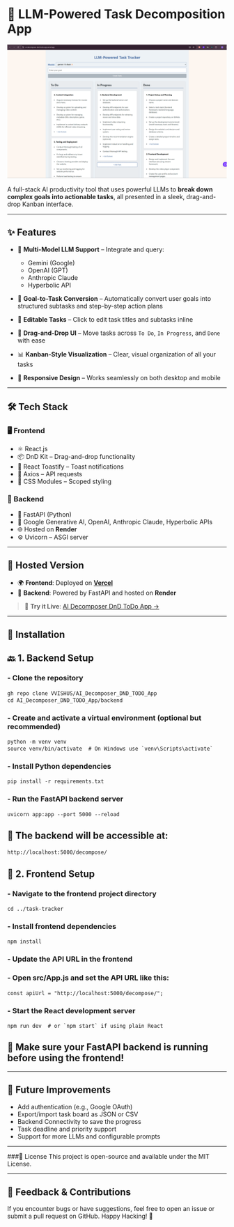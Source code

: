 # 🧠 LLM-Powered Task Decomposition App

![Application Screenshot](Screenshot.png)

A full-stack AI productivity tool that uses powerful LLMs to **break down complex goals into actionable tasks**, all presented in a sleek, drag-and-drop Kanban interface.

---

## ✨ Features

- 🤖 **Multi-Model LLM Support** – Integrate and query:
  - Gemini (Google)
  - OpenAI (GPT)
  - Anthropic Claude
  - Hyperbolic API

- 🧩 **Goal-to-Task Conversion** – Automatically convert user goals into structured subtasks and step-by-step action plans

- 📝 **Editable Tasks** – Click to edit task titles and subtasks inline

- 🧲 **Drag-and-Drop UI** – Move tasks across `To Do`, `In Progress`, and `Done` with ease

- 📊 **Kanban-Style Visualization** – Clear, visual organization of all your tasks

- 📱 **Responsive Design** – Works seamlessly on both desktop and mobile

---

## 🛠 Tech Stack

### 🖥️ Frontend
- ⚛️ React.js
- 📦 DnD Kit – Drag-and-drop functionality
- 🔔 React Toastify – Toast notifications
- 📡 Axios – API requests
- 🎨 CSS Modules – Scoped styling

### 🧪 Backend
- 🚀 FastAPI (Python)
- 🤖 Google Generative AI, OpenAI, Anthropic Claude, Hyperbolic APIs
- 🌐 Hosted on **Render**
- ⚙️ Uvicorn – ASGI server

---

## 🚀 Hosted Version

- 🌍 **Frontend**: Deployed on **[Vercel](https://vercel.com/vaibhav-singhs-projects-c5ab9c36/ai-decomposer-dnd-todo-app)**
- 🧠 **Backend**: Powered by FastAPI and hosted on **Render**

> 🔗 **Try it Live**: [AI Decomposer DnD ToDo App →](https://ai-decomposer-dnd-todo-app.vercel.app/)

---

## 🧰 Installation

## 🔙 1. Backend Setup
### - Clone the repository
```
gh repo clone VVISHUS/AI_Decomposer_DND_TODO_App
cd AI_Decomposer_DND_TODO_App/backend
```
### - Create and activate a virtual environment (optional but recommended)
```
python -m venv venv
source venv/bin/activate  # On Windows use `venv\Scripts\activate`
```
### - Install Python dependencies
```
pip install -r requirements.txt
```
### - Run the FastAPI backend server
```
uvicorn app:app --port 5000 --reload
```
## 🚀 The backend will be accessible at:
```
http://localhost:5000/decompose/
```
## 🎨 2. Frontend Setup
### - Navigate to the frontend project directory
```
cd ../task-tracker
```
### - Install frontend dependencies
```
npm install
```
### - Update the API URL in the frontend
### - Open src/App.js and set the API URL like this:
```
const apiUrl = "http://localhost:5000/decompose/";
```
### - Start the React development server
```
npm run dev  # or `npm start` if using plain React
```
## 🧠 Make sure your FastAPI backend is running before using the frontend!

---

## 🚀 Future Improvements
- Add authentication (e.g., Google OAuth)
- Export/import task board as JSON or CSV
- Backend Connectivity to save the progress
- Task deadline and priority support
- Support for more LLMs and configurable prompts

---

###📄 License
This project is open-source and available under the MIT License.

---

## 📢 Feedback & Contributions
If you encounter bugs or have suggestions, feel free to open an issue or submit a pull request on GitHub.
Happy Hacking! 🚀

